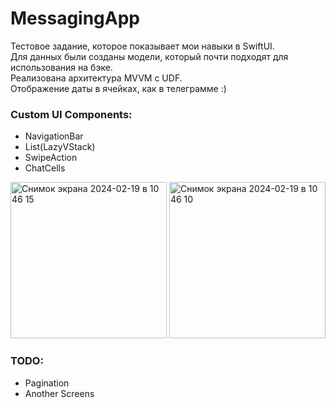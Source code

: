 # MessagingApp
Тестовое задание, которое показывает мои навыки в SwiftUI.<br>
Для данных были созданы модели, который почти подходят для использования на бэке.<br>
Реализована архитектура MVVM с UDF.<br>
Отображение даты в ячейках, как в телеграмме :)

### Custom UI Components:
* NavigationBar
* List(LazyVStack)
* SwipeAction
* ChatCells
  
<img width="250" alt="Снимок экрана 2024-02-19 в 10 46 15" src="https://github.com/VladEnbaev/MessagingApp/assets/116029905/e1bb022c-c472-46ef-8534-9c77a1c88bdf">
<img width="250" alt="Снимок экрана 2024-02-19 в 10 46 10" src="https://github.com/VladEnbaev/MessagingApp/assets/116029905/5ade10d5-2216-43c3-8eec-2fdbb12fa57c">

### TODO: 
* Pagination
* Another Screens


